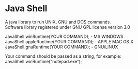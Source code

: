 # Java Shell
A java library to run UNIX, GNU and DOS commands.  
Software library registered under GNU GPL license version 3.0  

JavaShell.winRuntime(YOUR COMMAND); - MS WINDOWS  
JavaShell.appleRuntime(YOUR COMMAND); - APPLE MAC OS X  
JavaShell.gnuRuntime(YOUR COMMAND); - GNU/LINUX  

Your command should be passed as a string, for example:  
JavaShell.winRuntime("notepad.exe");  
